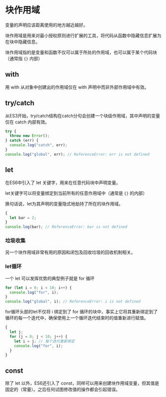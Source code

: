 # 块作用域

变量的声明应该距离使用的地方越近越好。

块作用域是用来对最小授权原则进行扩展的工具，将代码从函数中隐藏信息扩展为在块中隐藏信息。

块作用域指的是变量和函数不仅可以属于所处的作用域，也可以属于某个代码块（通常指 `{}` 内部）



## with

用 with 从对象中创建出的作用域仅在 with 声明中而非外部作用域中有效。



## try/catch

从ES3开始，try/catch结构在catch分句会创建一个块级作用域，其中声明的变量仅在 catch 内部有效。

```js
try {
  throw new Error();
} catch (err) {
  console.log("catch", err);
}
console.log("global", err); // ReferenceError: err is not defined
```



## let

在ES6中引入了 let 关键字，用来在任意代码块中声明变量。

let关键字可以将变量绑定到当前所有的任意作用域中（通常是 `{}` 的内部）

换句话说，let为其声明的变量隐式地劫持了所在的块作用域。

```js
{
  let bar = 2;
}
console.log(bar); // ReferenceError: bar is not defined
```

### 垃圾收集

另一个块作用域非常有用的原因和闭包及回收垃圾的回收机制相关。



### let循环

一个 let 可以发挥优势的典型例子就是 for 循环

```js
for (let i = 0; i < 10; i++) {
  console.log("for", i);
}
console.log("global", i); // ReferenceError: i is not defined
```

for循环头部的let不仅将 i 绑定到了 for 循环的块中，事实上它将其重新绑定到了循环的每一个迭代中，确保使用上一个循环迭代结束时的值重新进行赋值。

```js
{
  let j;
  for (j = 0; j < 10; j++) {
    let i = j; // 每个迭代重新绑定
    console.log("for", i);
  }
}
```



## const

除了 let 以外，ES6还引入了 const，同样可以用来创建块作用域变量，但其值是固定的（常量）。之后任何试图修改值的操作都会引起错误。
